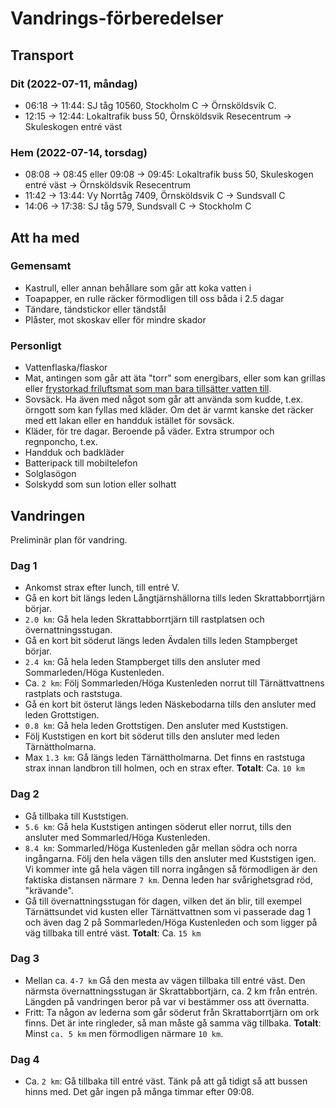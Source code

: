 # Vandrings-förberedelser

## Transport

### Dit (2022-07-11, måndag)
* 06:18 -> 11:44: SJ tåg 10560, Stockholm C -> Örnsköldsvik C.
* 12:15 -> 12:44: Lokaltrafik buss 50, Örnsköldsvik Resecentrum -> Skuleskogen entré väst

### Hem (2022-07-14, torsdag)
* 08:08 -> 08:45 eller 09:08 -> 09:45: Lokaltrafik buss 50, Skuleskogen entré väst -> Örnsköldsvik Resecentrum
* 11:42 -> 13:44: Vy Norrtåg 7409, Örnsköldsvik C -> Sundsvall C
* 14:06 -> 17:38: SJ tåg 579, Sundsvall C -> Stockholm C

## Att ha med
### Gemensamt
* Kastrull, eller annan behållare som går att koka vatten i
* Toapapper, en rulle räcker förmodligen till oss båda i 2.5 dagar
* Tändare, tändstickor eller tändstål
* Plåster, mot skoskav eller för mindre skador
### Personligt
* Vattenflaska/flaskor
* Mat, antingen som går att äta "torr" som energibars, eller som kan grillas
eller [frystorkad friluftsmat som man bara tillsätter vatten till](https://www.naturkompaniet.se/utrustning/friluftsmat-och-energibars/frystorkad-mat/).
* Sovsäck. Ha även med något som går att använda som kudde, t.ex. örngott som
kan fyllas med kläder. Om det är varmt kanske det räcker med ett lakan eller
en handduk istället för sovsäck.
* Kläder, för tre dagar. Beroende på väder. Extra strumpor och regnponcho, t.ex.
* Handduk och badkläder
* Batteripack till mobiltelefon
* Solglasögon
* Solskydd som sun lotion eller solhatt

## Vandringen
Preliminär plan för vandring.

### Dag 1
* Ankomst strax efter lunch, till entré V.
* Gå en kort bit längs leden Långtjärnshällorna tills leden
Skrattabborrtjärn börjar.
* `2.0 km`: Gå hela leden Skrattabborrtjärn till rastplatsen och övernattningsstugan.
* Gå en kort bit söderut längs leden Ävdalen tills leden Stampberget börjar.
* `2.4 km`: Gå hela leden Stampberget tills den ansluter med Sommarleden/Höga Kustenleden.
* Ca. `2 km`: Följ Sommarleden/Höga Kustenleden norrut till Tärnättvattnens
rastplats och raststuga.
* Gå en kort bit österut längs leden Näskebodarna tills den ansluter med leden
Grottstigen.
* `0.8 km`: Gå hela leden Grottstigen. Den ansluter med Kuststigen.
* Följ Kuststigen en kort bit söderut tills den ansluter med leden
Tärnättholmarna.
* Max `1.3 km`: Gå längs leden Tärnättholmarna. Det finns en raststuga strax
innan landbron till holmen, och en strax efter.
**Totalt**: Ca. `10 km`

### Dag 2
* Gå tillbaka till Kuststigen.
* `5.6 km`: Gå hela Kuststigen antingen söderut eller norrut, tills den ansluter
med Sommarled/Höga Kustenleden.
* `8.4 km`: Sommarled/Höga Kustenleden går mellan södra och norra ingångarna.
Följ den hela vägen tills den ansluter med Kuststigen igen. Vi kommer inte gå
hela vägen till norra ingången så förmodligen är den faktiska distansen närmare
`7 km`. Denna leden har svårighetsgrad röd, "krävande".
* Gå till övernattningsstugan för dagen, vilken det än blir, till exempel
Tärnättsundet vid kusten eller Tärnättvattnen som vi passerade dag 1 och
även dag 2 på Sommarleden/Höga Kustenleden och som ligger på väg tillbaka
till entré väst.
**Totalt**: Ca. `15 km`

### Dag 3
* Mellan ca. `4-7 km` Gå den mesta av vägen tillbaka till entré väst. Den
närmsta övernattningsstugan är Skrattabbortjärn, ca. 2 km från entrén.
Längden på vandringen beror på var vi bestämmer oss att övernatta.
* Fritt: Ta någon av lederna som går söderut från Skrattaborrtjärn om ork
finns. Det är inte ringleder, så man måste gå samma väg tillbaka.
**Totalt**: Minst `ca. 5 km` men förmodligen närmare `10 km`.
### Dag 4
* Ca. `2 km`: Gå tillbaka till entré väst. Tänk på att gå tidigt så att
bussen hinns med. Det går ingen på många timmar efter 09:08.
